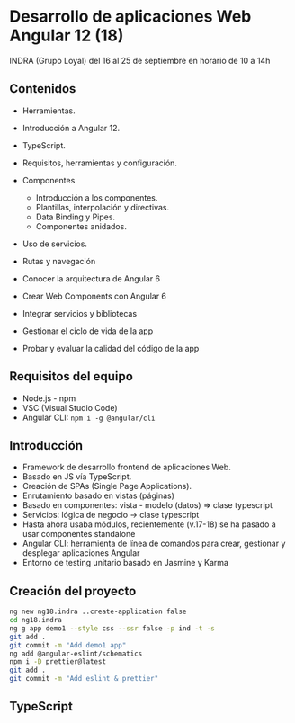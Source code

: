 # Desarrollo de aplicaciones Web Angular 12 (18)

INDRA (Grupo Loyal)
del 16 al 25 de septiembre
en horario de 10 a 14h

## Contenidos

- Herramientas.
- Introducción a Angular 12.
- TypeScript.
- Requisitos, herramientas y configuración.

- Componentes
  - Introducción a los componentes.
  - Plantillas, interpolación y directivas.
  - Data Binding y Pipes.
  - Componentes anidados.
- Uso de servicios.
- Rutas y navegación
- Conocer la arquitectura de Angular 6
- Crear Web Components con Angular 6
- Integrar servicios y bibliotecas
- Gestionar el ciclo de vida de la app
- Probar y evaluar la calidad del código de la app

## Requisitos del equipo

- Node.js - npm
- VSC (Visual Studio Code)
- Angular CLI: `npm i -g @angular/cli`

## Introducción

- Framework de desarrollo frontend de aplicaciones Web.
- Basado en JS vía TypeScript.
- Creación de SPAs (Single Page Applications).
- Enrutamiento basado en vistas (páginas)
- Basado en componentes: vista - modelo (datos) => clase typescript
- Servicios: lógica de negocio -> clase typescript
- Hasta ahora usaba módulos, recientemente (v.17-18) se ha pasado a usar componentes standalone
- Angular CLI: herramienta de línea de comandos para crear, gestionar y desplegar aplicaciones Angular
- Entorno de testing unitario basado en Jasmine y Karma

## Creación del proyecto

```sh
ng new ng18.indra ..create-application false
cd ng18.indra
ng g app demo1 --style css --ssr false -p ind -t -s
git add .
git commit -m "Add demo1 app"
ng add @angular-eslint/schematics
npm i -D prettier@latest
git add .
git commit -m "Add eslint & prettier"
```

## TypeScript
